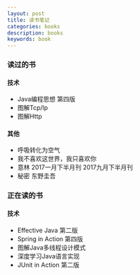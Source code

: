 ```yaml
---
layout: post
title: 读书笔记
categories: books
description: books
keywords: book
---
```


### 读过的书

#### 技术

* Java编程思想 第四版
* 图解Tcp/Ip
* 图解Http

#### 其他

* 呼吸转化为空气
* 我不喜欢这世界，我只喜欢你
* 意林 
2017一月下半月刊 
2017九月下半月刊
* 秘密 东野圭吾

### 正在读的书

#### 技术

* Effective Java 第二版
* Spring in Action 第四版
* 图解Java多线程设计模式
* 深度学习Java语言实现
* JUnit in Action 第二版


